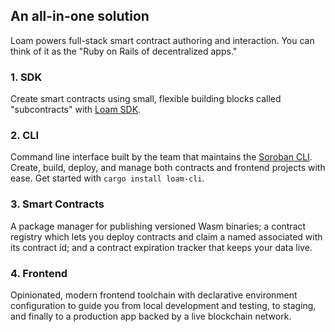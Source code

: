 ## An all-in-one solution

Loam powers full-stack smart contract authoring and interaction. You can think of it as the "Ruby on Rails of decentralized apps."

### 1. SDK

Create smart contracts using small, flexible building blocks called "subcontracts" with [Loam SDK](https://crates.io/crates/loam-sdk).

### 2. CLI

Command line interface built by the team that maintains the [Soroban CLI](https://github.com/stellar/soroban-cli). Create, build, deploy, and manage both contracts and frontend projects with ease. Get started with `cargo install loam-cli`.

### 3. Smart Contracts

A package manager for publishing versioned Wasm binaries; a contract registry which lets you deploy contracts and claim a named associated with its contract id; and a contract expiration tracker that keeps your data live. 

### 4. Frontend

Opinionated, modern frontend toolchain with declarative environment configuration to guide you from local development and testing, to staging, and finally to a production app backed by a live blockchain network.
